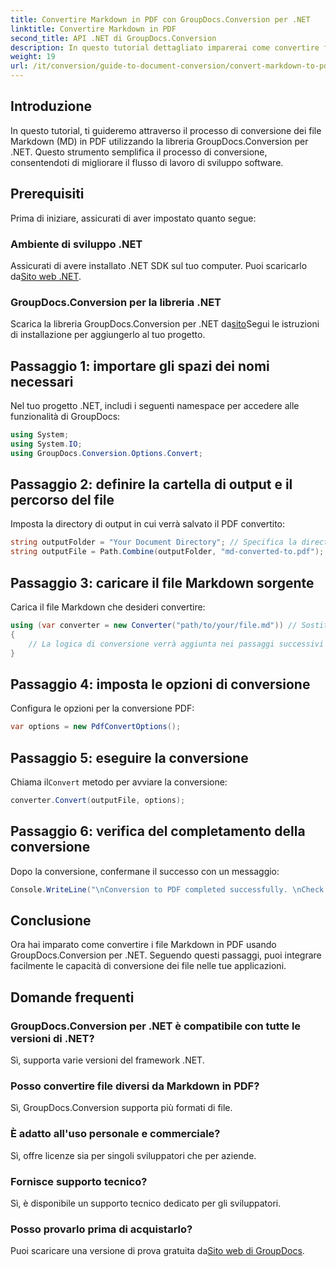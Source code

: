 ```yaml
---
title: Convertire Markdown in PDF con GroupDocs.Conversion per .NET
linktitle: Convertire Markdown in PDF
second_title: API .NET di GroupDocs.Conversion
description: In questo tutorial dettagliato imparerai come convertire facilmente i file Markdown (MD) in Portable Document Format (PDF) utilizzando la libreria GroupDocs.Conversion per .NET.
weight: 19
url: /it/conversion/guide-to-document-conversion/convert-markdown-to-pdf/
---
```

## Introduzione

In questo tutorial, ti guideremo attraverso il processo di conversione dei file Markdown (MD) in PDF utilizzando la libreria GroupDocs.Conversion per .NET. Questo strumento semplifica il processo di conversione, consentendoti di migliorare il flusso di lavoro di sviluppo software.

## Prerequisiti

Prima di iniziare, assicurati di aver impostato quanto segue:

### Ambiente di sviluppo .NET
 Assicurati di avere installato .NET SDK sul tuo computer. Puoi scaricarlo da[Sito web .NET](https://dotnet.microsoft.com/download).

### GroupDocs.Conversion per la libreria .NET
 Scarica la libreria GroupDocs.Conversion per .NET da[sito](https://releases.groupdocs.com/conversion/net/)Segui le istruzioni di installazione per aggiungerlo al tuo progetto.

## Passaggio 1: importare gli spazi dei nomi necessari
Nel tuo progetto .NET, includi i seguenti namespace per accedere alle funzionalità di GroupDocs:

```csharp
using System;
using System.IO;
using GroupDocs.Conversion.Options.Convert;
```

## Passaggio 2: definire la cartella di output e il percorso del file
Imposta la directory di output in cui verrà salvato il PDF convertito:

```csharp
string outputFolder = "Your Document Directory"; // Specifica la directory di output
string outputFile = Path.Combine(outputFolder, "md-converted-to.pdf");
```

## Passaggio 3: caricare il file Markdown sorgente
Carica il file Markdown che desideri convertire:

```csharp
using (var converter = new Converter("path/to/your/file.md")) // Sostituisci con il percorso del tuo file MD
{
    // La logica di conversione verrà aggiunta nei passaggi successivi
}
```

## Passaggio 4: imposta le opzioni di conversione
Configura le opzioni per la conversione PDF:

```csharp
var options = new PdfConvertOptions();
```

## Passaggio 5: eseguire la conversione
 Chiama il`Convert` metodo per avviare la conversione:

```csharp
converter.Convert(outputFile, options);
```

## Passaggio 6: verifica del completamento della conversione
Dopo la conversione, confermane il successo con un messaggio:

```csharp
Console.WriteLine("\nConversion to PDF completed successfully. \nCheck output in {0}", outputFolder);
```

## Conclusione
Ora hai imparato come convertire i file Markdown in PDF usando GroupDocs.Conversion per .NET. Seguendo questi passaggi, puoi integrare facilmente le capacità di conversione dei file nelle tue applicazioni.

## Domande frequenti

### GroupDocs.Conversion per .NET è compatibile con tutte le versioni di .NET?
Sì, supporta varie versioni del framework .NET.

### Posso convertire file diversi da Markdown in PDF?
Sì, GroupDocs.Conversion supporta più formati di file.

### È adatto all'uso personale e commerciale?
Sì, offre licenze sia per singoli sviluppatori che per aziende.

### Fornisce supporto tecnico?
Sì, è disponibile un supporto tecnico dedicato per gli sviluppatori.

### Posso provarlo prima di acquistarlo?
 Puoi scaricare una versione di prova gratuita da[Sito web di GroupDocs](https://releases.groupdocs.com/conversion/net/).